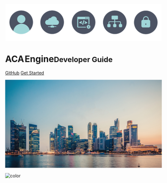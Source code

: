 ![logo](../coverpage/coverpage-icons.svg)

# ACA&#8202;Engine<small>Developer Guide</small>

[GitHub](https://github.com/acaprojects/)
[Get Started](#main)

![](../coverpage/coverpage-bg.jpg)

![color](#f1f1f1)
